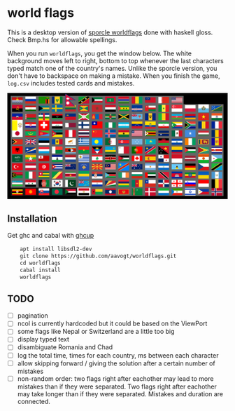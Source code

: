 # world flags

This is a desktop version of [sporcle worldflags](https://www.sporcle.com/games/g/worldflags) done with haskell gloss. Check Bmp.hs for allowable spellings.

When you run `worldflags`, you get the window below. The white background moves left to right, bottom to top whenever the last characters typed match one of the country's names. Unlike the sporcle version, you don't have to backspace on making a mistake. When you finish the game, `log.csv` includes tested cards and mistakes.

![World Flags](ui.png)

## Installation

Get ghc and cabal with [ghcup](https://www.haskell.org/ghcup/install/)

        apt install libsdl2-dev
        git clone https://github.com/aavogt/worldflags.git
        cd worldflags
        cabal install
        worldflags

## TODO

- [ ] pagination
- [ ] ncol is currently hardcoded but it could be based on the ViewPort
- [ ] some flags like Nepal or Switzerland are a little too big
- [ ] display typed text
- [ ] disambiguate Romania and Chad
- [ ] log the total time, times for each country, ms between each character
- [ ] allow skipping forward / giving the solution after a certain number of mistakes
- [ ] non-random order: two flags right after eachother may lead to more mistakes than if they were separated. Two flags right after eachother may take longer than if they were separated. Mistakes and duration are connected.
